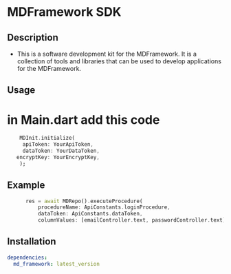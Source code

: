     
  # MDFramework SDK 
  ## Description
  -  This is a software development kit for the MDFramework. It is a collection of tools and libraries that can be used to develop applications for the MDFramework.
  ## Usage 
# in Main.dart add this code
<?code-excerpt "readme_excerpts.dart (Example)"?>
   ```dart
       MDInit.initialize(
        apiToken: YourApiToken,
        dataToken: YourDataToken,
      encryptKey: YourEncryptKey,
       );
```



## Example 


```dart
      res = await MDRepo().executeProcedure(
          procedureName: ApiConstants.loginProcedure,
          dataToken: ApiConstants.dataToken,
          columnValues: [emailController.text, passwordController.text]);
  ```

## Installation
```yaml
dependencies:
  md_framework: latest_version
```

 